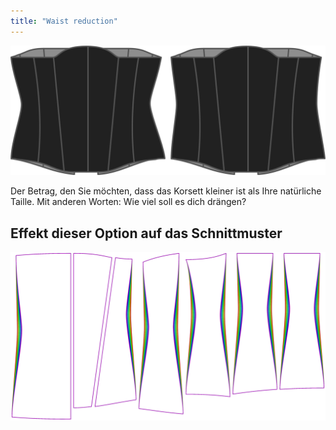 ```yaml
---
title: "Waist reduction"
---
```


![Die Taillenreduzierung auf Kathrin](./waistreduction.svg)

Der Betrag, den Sie möchten, dass das Korsett kleiner ist als Ihre natürliche Taille. Mit anderen Worten: Wie viel soll es dich drängen?

## Effekt dieser Option auf das Schnittmuster

![Dieses Bild zeigt den Effekt dieser Option, indem es mehrere Varianten überlagert, die einen anderen Wert für diese Option haben](cathrin_waistreduction_sample.svg "Effekt dieser Option auf das Schnittmuster")
